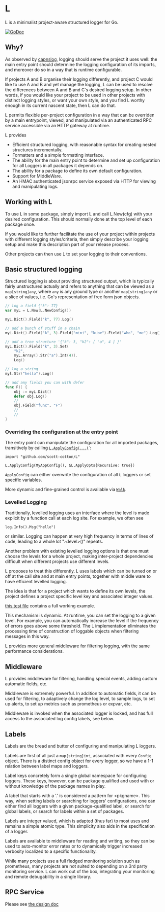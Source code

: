 # L

L is a minimalist project-aware structured logger for Go.

[![GoDoc](https://godoc.org/github.com/scott-cotton/L?status.svg)](https://godoc.org/github.com/scott-cotton/L)

## Why?

As observed by [capnslog](https://github.com/coreos/capnslog), logging should
serve the project it uses well: the main entry point should determine the
logging configuration of its imports, and moreover do so in a way that is
runtime configurable.

If projects A and B organise their logging differently, and project C would
like to use A and B and yet manage the logging, L can be used to resolve the
differences between A and B and C's desired logging setup.  In other words, if
you would like your project to be used in other projects with distinct logging
styles, or want your own style, and you find L worthy enough in its current
nascent state, then L can do that.

L permits flexible per-project configuration in a way that can be overriden by
a main entrypoint, viewed, and manipulated via an authenticated RPC service
accessible via an HTTP gateway at runtime.

L provides

- Efficient structured logging, with reasonable syntax for creating nested structures
  incrementally.
- Formatters and a simple formatting interface.
- The ability for the main entry point to determine and set up configuration
  for all Loggers in all packages it depends on.
- The ability for a package to define its own default configuration.
- Support for MiddleWare.
- An HMAC authenticated jsonrpc service exposed via HTTP for viewing and
manipulating logs. 

## Working with L

To use L in some package, simply import L and call L.New(cfg) with
your desired configuration.  This should normally done at the top level
of each package once.

If you would like to further facilitate the use of your project within
projects with different logging styles/criteria, then simply describe
your logging setup and make this description part of your release process.

Other projects can then use L to set your logging to their conventions.

## Basic structured logging

Structured logging is about providing structured output, which is typically
fairly unstructured actually and refers to anything that can be viewed as a
`map[string]any`, where `any` is any ground type or another `map[string]any` or
a slice of values, i.e. Go's representation of free form json objects.

```go
// log a field {"k": 77}
var myL = L.New(L.NewConfig())

myL.Dict().Field("k", 77).Log()

// add a bunch of stuff in a chain
myL.Dict().Field("k", 3).Field("mini", "kube").Field("who", "me").Log()

// add a tree structure '{"k": 3, "k2": [ "a", 4 ] }'
myL.Dict().Field("k", 3).Set(
	"k2", 
	myL.Array().Str("a").Int(4)).
	Log()

// log a string
myl.Str("hello").Log()

// add any fields you can with defer
func F() {
	obj := myL.Dict()
	defer obj.Log()
	//
	obj.Field("func", "F")
	//
	//
}
```

### Overriding the configuration at the entry point

The entry point can manipulate the configuration for all
imported packages, transitively by calling [`L.ApplyConfig(...)`](https://pkg.go.dev/github.com/scott-cotton/L#ApplyConfig)`:
```
import "github.com/scott-cotton/L"

L.ApplyConfig(MyAppConfig(), &L.ApplyOpts{Recursive: true})
```

`ApplyConfig` can either overwrite the configuration of all
`L` loggers or set specific variables.

More dynamic and fine-grained control is available via 
[`Walk`](https://pkg.go.dev/github.com/scott-cotton/L#Walk).


### Levelled Logging

Traditionally, levelled logging uses an interface where the level is made explicit
by a function call at each log site.  For example, we often see

```
log.Info().Msg("hello")
```

or similar.  Logging can happen at very high frequency in terms of lines of code,
leading to a whole lot ".\<level\>()" repeats.

Another problem with existing levelled logging options is that one must choose
the levels for a whole project, making inter-project dependencies difficult when
different projects use different levels.

L proposes to treat this differently.  L uses labels which can be turned on or
off at the call site and at main entry points, together with middle ware to
have efficient levelled logging. 

The idea is that for a project which wants to define its own levels, the project
defines a project specific level key and associated integer values.

[this test file](https://github.com/scott-cotton/L/blob/main/level_test.go)
contains a full working example.

This mechanism is dynamic.  At runtime, you can set the logging to a given
level.  For example, you can automatically increase the level if the frequency
of errors goes above some threshold.  The L implementation eliminates the 
processing time of construction of loggable objects when filtering messages
in this way.

L provides more general middleware for filtering logging, with the same
performance considerations.

## Middleware

L provides middleware for filtering, handling special events, adding
custom automatic fields, etc.

Middleware is extremely powerful.  In addition to automatic fields,
it can be used for filtering, to adaptively change the log level,
to sample logs, to set up alerts, to set up metrics such as prometheus
or expvar, etc.

Middleware is invoked when the associated logger is locked, and has
full access to the associated log config labels, see below.

## Labels

Labels are the bread and butter of configuring and manipulating L loggers.

Labels are first of all just a `map[string]int`, associated with every `Config`
object.  There is a distinct config object for every logger, so we have a 1-1
relation between label maps and loggers.

Label keys concretely form a single global namespace for configuring loggers.
These keys, however, can be package qualified and used with or without
knowledge of the package names in play.

A label that starts with a '.' is considered a pattern for \<pkgname\>.  This
way, when setting labels or searching for loggers' configurations, one can
either find all loggers with a given package-qualified label, or search for
global labels, or search for labels within a set of packages.

Labels are integer valued, which is adapted (thus far) to most uses and remains
a simple atomic type.  This simplicity also aids in the specification of a 
logger.

Labels are available to middleware for reading and writing, so they can be used
to auto-monitor error rates or to dynamically trigger increased verbosity
localized to a specific functionality.

While many projects use a full fledged monitoring solution such as prometheus, 
many projects are not suited to depending on a 3rd party monitoring
service.  L can work out of the box, integrating your monitoring and remote
debugability in a single library.

## RPC Service

Please see [the design doc](https://github.com/scott-cotton/L/blob/main/rpc/design.md)



